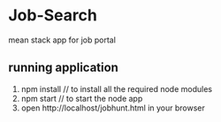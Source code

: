 # Job-Search
mean stack app for job portal

## running application

1. npm install // to install all the required node modules
2. npm start // to start the node app
3. open http://localhost/jobhunt.html in your browser
